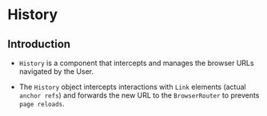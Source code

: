 # History

## Introduction

* `History` is a component that intercepts and manages the browser URLs navigated by the User.

* The `History` object intercepts interactions with `Link` elements (actual `anchor refs`) and forwards the new URL to the `BrowserRouter` to prevents `page reloads`.
